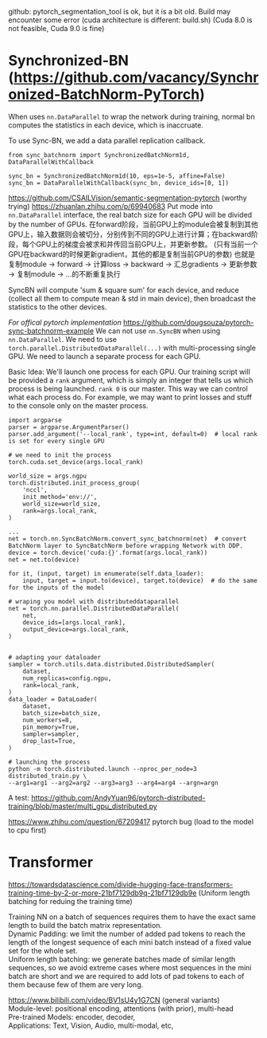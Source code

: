 github: pytorch_segmentation_tool is ok, but it is a bit old. Build may encounter some error (cuda architecture is different: build.sh) (Cuda 8.0 is not feasible, Cuda 9.0 is fine)


# Synchronized-BN (https://github.com/vacancy/Synchronized-BatchNorm-PyTorch)
When uses `nn.DataParallel` to wrap the network during training, normal bn computes the statistics in each device, which is inaccruate.

To use Sync-BN, we add a data parallel replication callback.

```
from sync_batchnorm import SynchronizedBatchNorm1d, DataParallelWithCallback

sync_bn = SynchronizedBatchNorm1d(10, eps=1e-5, affine=False)
sync_bn = DataParallelWithCallback(sync_bn, device_ids=[0, 1])
```

https://github.com/CSAILVision/semantic-segmentation-pytorch (worthy trying) https://zhuanlan.zhihu.com/p/69940683
Put mode into `nn.DataParallel` interface, the real batch size for each GPU will be divided by the number of GPUs.
在forward阶段，当前GPU上的module会被复制到其他GPU上，输入数据则会被切分，分别传到不同的GPU上进行计算；在backward阶段，每个GPU上的梯度会被求和并传回当前GPU上，并更新参数。
(只有当前一个GPU在backward的时候更新gradient，其他的都是复制当前GPU的参数)
也就是复制module -> forward -> 计算loss -> backward -> 汇总gradients -> 更新参数 -> 复制module -> ...的不断重复执行

SyncBN will compute 'sum & square sum' for each device, and reduce (collect all them to compute mean & std in main device), then broadcast the statistics to the other devices.



_For offical pytorch implementation_
https://github.com/dougsouza/pytorch-sync-batchnorm-example
We can not use `nn.SyncBN` when using `nn.DataParallel`. We need to use `torch.parallel.DistributedDataParallel(...)` with multi-processing single GPU.
We need to launch a separate process for each GPU.

Basic Idea: We'll launch one process for each GPU. Our training script will be provided a `rank` argument, which is simply an integer that tells us which process is being launched. 
`rank 0` is our master. This way we can control what each process do. For example, we may want to print losses and stuff to the console only on the master process.

```
import argparse
parser = argparse.ArgumentParser()
parser.add_argument('--local_rank', type=int, default=0)  # local rank is set for every single GPU

# we need to init the process
torch.cuda.set_device(args.local_rank) 

world_size = args.ngpu
torch.distributed.init_process_group(
    'nccl',
    init_method='env://',
    world_size=world_size,
    rank=args.local_rank,
)

...
net = torch.nn.SyncBatchNorm.convert_sync_batchnorm(net)  # convert BatchNorm layer to SyncBatchNorm before wrapping Network with DDP.
device = torch.device('cuda:{}'.format(args.local_rank))
net = net.to(device)

for it, (input, target) in enumerate(self.data_loader):
    input, target = input.to(device), target.to(device)  # do the same for the inputs of the model

# wraping you model with distributeddataparallel
net = torch.nn.parallel.DistributedDataParallel(
    net,
    device_ids=[args.local_rank],
    output_device=args.local_rank,
)


# adapting your dataloader
sampler = torch.utils.data.distributed.DistributedSampler(
    dataset,
    num_replicas=config.ngpu,
    rank=local_rank,
)
data_loader = DataLoader(
    dataset,
    batch_size=batch_size,
    num_workers=8,
    pin_memory=True,
    sampler=sampler,
    drop_last=True,
)

# launching the process
python -m torch.distributed.launch --nproc_per_node=3 distributed_train.py \
--arg1=arg1 --arg2=arg2 --arg3=arg3 --arg4=arg4 --argn=argn

```
A test: https://github.com/AndyYuan96/pytorch-distributed-training/blob/master/multi_gpu_distributed.py

https://www.zhihu.com/question/67209417  pytorch bug (load to the model to cpu first)


# Transformer 
https://towardsdatascience.com/divide-hugging-face-transformers-training-time-by-2-or-more-21bf7129db9q-21bf7129db9e  (Uniform length batching for reduing the training time)

Training NN on a batch of sequences requires them to have the exact same length to build the batch matrix representation.   
Dynamic Padding: we limit the number of added pad tokens to reach the length of the longest sequence of each mini batch instead of a fixed value set for the whole set.    
Uniform length batching: we generate batches made of similar length sequences, so we avoid extreme cases where most sequences in the mini batch are short and we are required to add lots of pad tokens to each of them because few of them are very long.

https://www.bilibili.com/video/BV1sU4y1G7CN (general variants)   
Module-level: positional encoding, attentions (with prior), multi-head   
Pre-trained Models: encoder, decoder,   
Applications: Text, Vision, Audio, multi-modal, etc,






